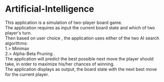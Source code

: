 # Artificial-Intelligence

This application is a simulation of two-player board game. 		
The application requires as input the current board state and which of two player's turn.	
Then based on user choice , the application uses either of the two AI search algorithms:	
1.> Minimax 	
2.> Alpha-Beta Pruning .	
The application will predict the best possible next move the player should take, in order to maximize his/her chances of winning.	
The application displays as output, the board state with the next best move for the current player.	
	

